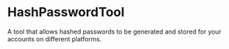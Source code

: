 # HashPasswordTool
A tool that allows hashed passwords to be generated and stored for your accounts on different platforms.
